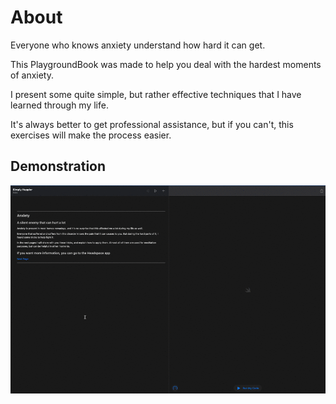# About
Everyone who knows anxiety understand how hard it can get.

This PlaygroundBook was made to help you deal with the hardest moments of anxiety. 

I present some quite simple, but rather effective techniques that I have learned through my life.

It's always better to get professional assistance, but if you can't, this exercises will make the process easier.


## Demonstration
![](demo-simply-happier.gif)
